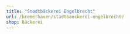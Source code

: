 ```yaml
---
title: "Stadtbäckerei Engelbrecht"
url: /bremerhaven/stadtbaeckerei-engelbrecht/
shop: Bäckerei
---
```

